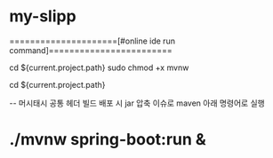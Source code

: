 # my-slipp

=====================[#online ide run command]========================
 
cd ${current.project.path} sudo chmod +x mvnw 

cd ${current.project.path} 

-- 머시태시 공통 헤더 빌드 배포 시 jar 압축 이슈로 maven 아래 명령어로 실행

./mvnw spring-boot:run &
======================================================================


